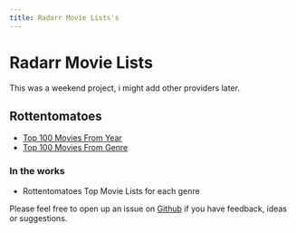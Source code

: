 ```yaml
---
title: Radarr Movie Lists's
---
```


# Radarr Movie Lists

This was a weekend project, i might add other providers later. 

## Rottentomatoes
- [Top 100 Movies From Year](https://silentdot.github.io/radarr-lists/top_100_movies_from/)
- [Top 100 Movies From Genre](https://silentdot.github.io/radarr-lists/top_100_movies_genre/)

### In the works
- Rottentomatoes Top Movie Lists for each genre

Please feel free to open up an issue on [Github](https://github.com/silentdot/radarr-lists/issues/new) if you have feedback, ideas or suggestions.

